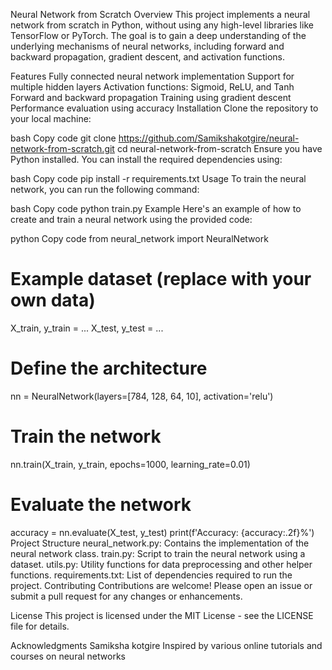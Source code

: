 Neural Network from Scratch
Overview
This project implements a neural network from scratch in Python, without using any high-level libraries like TensorFlow or PyTorch. The goal is to gain a deep understanding of the underlying mechanisms of neural networks, including forward and backward propagation, gradient descent, and activation functions.

Features
Fully connected neural network implementation
Support for multiple hidden layers
Activation functions: Sigmoid, ReLU, and Tanh
Forward and backward propagation
Training using gradient descent
Performance evaluation using accuracy
Installation
Clone the repository to your local machine:

bash
Copy code
git clone https://github.com/Samikshakotgire/neural-network-from-scratch.git
cd neural-network-from-scratch
Ensure you have Python installed. You can install the required dependencies using:

bash
Copy code
pip install -r requirements.txt
Usage
To train the neural network, you can run the following command:

bash
Copy code
python train.py
Example
Here's an example of how to create and train a neural network using the provided code:

python
Copy code
from neural_network import NeuralNetwork

# Example dataset (replace with your own data)
X_train, y_train = ...
X_test, y_test = ...

# Define the architecture
nn = NeuralNetwork(layers=[784, 128, 64, 10], activation='relu')

# Train the network
nn.train(X_train, y_train, epochs=1000, learning_rate=0.01)

# Evaluate the network
accuracy = nn.evaluate(X_test, y_test)
print(f'Accuracy: {accuracy:.2f}%')
Project Structure
neural_network.py: Contains the implementation of the neural network class.
train.py: Script to train the neural network using a dataset.
utils.py: Utility functions for data preprocessing and other helper functions.
requirements.txt: List of dependencies required to run the project.
Contributing
Contributions are welcome! Please open an issue or submit a pull request for any changes or enhancements.

License
This project is licensed under the MIT License - see the LICENSE file for details.

Acknowledgments
Samiksha kotgire
Inspired by various online tutorials and courses on neural networks
